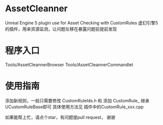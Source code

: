 # AssetCleanner
Unreal Engine 5 plugin use for Asset Checking with CustomRules
虚幻引擎5的插件，用来资源监测，让问题左移在暴露问题前提前发现

# 程序入口
Tools/AssetCleannerBrowser
Tools/AssetCleannerCommandlet

# 使用指南
添加新规则，一般只需要修改 CustomRuleIds.h 和 添加 CustomRule_ 继承UCustomRuleBase即可
具体使用方法见 插件中的CustomRule_xxx.cpp

如果能帮上忙，请点个star，有问题提pull request， 谢谢

